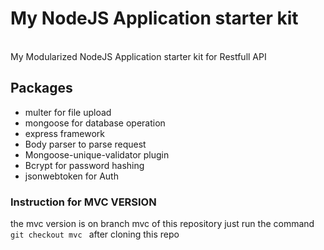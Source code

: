 # My NodeJS Application starter kit
<br>
 My Modularized NodeJS Application starter kit for Restfull API
<br>

## Packages

<ul>
<li>multer for file upload</li>
<li>mongoose for database operation</li>
<li>express framework</li>
<li>Body parser to parse request</li>
<li>Mongoose-unique-validator plugin</li>
<li>Bcrypt for password hashing</li>
<li>jsonwebtoken for Auth</li>


</ul>


### Instruction for MVC VERSION

the mvc version is on branch mvc of this repository
just run the command <code> git checkout mvc </code> after cloning this repo

